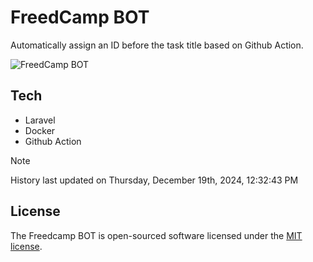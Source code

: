 # FreedCamp BOT

Automatically assign an ID before the task title based on Github Action.

![FreedCamp BOT](https://repository-images.githubusercontent.com/737932867/7d34798b-2680-471c-b089-a78a718d3d6a)

## Tech

- Laravel
- Docker
- Github Action

> [!NOTE]  
> History last updated on Thursday, December 19th, 2024, 12:32:43 PM

## License

The Freedcamp BOT is open-sourced software licensed under the [MIT license](https://opensource.org/licenses/MIT).
